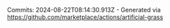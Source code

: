 Commits: 2024-08-22T08:14:30.913Z - Generated via https://github.com/marketplace/actions/artificial-grass
<br>
